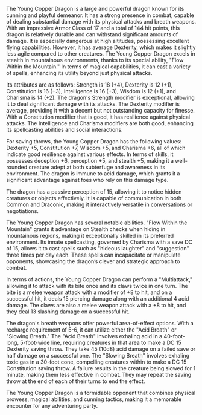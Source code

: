The Young Copper Dragon is a large and powerful dragon known for its cunning and playful demeanor. It has a strong presence in combat, capable of dealing substantial damage with its physical attacks and breath weapons. With an impressive Armor Class of 17 and a total of 144 hit points, this dragon is relatively durable and can withstand significant amounts of damage. It is especially dangerous at high altitudes, possessing excellent flying capabilities. However, it has average Dexterity, which makes it slightly less agile compared to other creatures. The Young Copper Dragon excels in stealth in mountainous environments, thanks to its special ability, "Flow Within the Mountain." In terms of magical capabilities, it can cast a variety of spells, enhancing its utility beyond just physical attacks. 

Its attributes are as follows: Strength is 18 (+4), Dexterity is 12 (+1), Constitution is 16 (+3), Intelligence is 16 (+3), Wisdom is 12 (+1), and Charisma is 14 (+2). The dragon's Strength modifier is exceptional, allowing it to deal significant damage with its attacks. The Dexterity modifier is average, providing it with a decent but not outstanding capacity for finesse. With a Constitution modifier that is good, it has resilience against physical attacks. The Intelligence and Charisma modifiers are both good, enhancing its spellcasting abilities and social interactions. 

For saving throws, the Young Copper Dragon has the following values: Dexterity +5, Constitution +7, Wisdom +5, and Charisma +6, all of which indicate good resilience against various effects. In terms of skills, it possesses deception +6, perception +5, and stealth +5, making it a well-rounded creature adept at both subterfuge and awareness in its environment. The dragon is immune to acid damage, which grants it a significant advantage against foes who rely on this damage type.

The dragon has a passive perception of 15, allowing it to notice hidden creatures or objects effectively. It is capable of communication in both Common and Draconic, making it interactively versatile in conversations or negotiations.

The Young Copper Dragon has several notable abilities. "Flow Within the Mountain" grants it advantage on Stealth checks when hiding in mountainous regions, making it exceptionally skilled in its preferred environment. Its innate spellcasting, governed by Charisma with a save DC of 15, allows it to cast spells such as "hideous laughter" and "suggestion" three times per day each. These spells can incapacitate or manipulate opponents, showcasing the dragon’s clever and strategic approach to combat.

In terms of actions, the Young Copper Dragon can perform a "Multiattack," allowing it to attack with its bite once and its claws twice in one turn. The bite is a melee weapon attack with a modifier of +8 to hit, and on a successful hit, it deals 15 piercing damage along with an additional 4 acid damage. The claws are also a melee weapon attack with a +8 to hit, and they deal 13 slashing damage on a successful hit.

The dragon's breath weapons offer powerful area-of-effect options. With a recharge requirement of 5-6, it can utilize either the "Acid Breath" or "Slowing Breath." The "Acid Breath" involves exhaling acid in a 40-foot-long, 5-foot-wide line, requiring creatures in that area to make a DC 15 Dexterity saving throw. They take 45 (10d8) acid damage on a failed save or half damage on a successful one. The "Slowing Breath" involves exhaling toxic gas in a 30-foot cone, compelling creatures within to make a DC 15 Constitution saving throw. A failure results in the creature being slowed for 1 minute, making them less effective in combat. They may repeat the saving throw at the end of each of their turns to end the effect.

The Young Copper Dragon is a formidable opponent that combines physical prowess, magical abilities, and cunning tactics, making it a memorable encounter for any adventuring party.